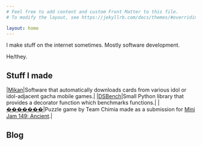 ```yaml
---
# Feel free to add content and custom Front Matter to this file.
# To modify the layout, see https://jekyllrb.com/docs/themes/#overriding-theme-defaults

layout: home
---
```


I make stuff on the internet sometimes. Mostly software development.

He/they.

## Stuff I made

|[Mikan](/mikan)|Software that automatically downloads cards from various idol or idol-adjacent gacha mobile games.|
|[DSBench](/dsbench)|Small Python library that provides a decorator function which benchmarks functions.|
|[�������](https://demonicsavage.itch.io/replacementcharacter)|Puzzle game by Team Chimia made as a submission for [Mini Jam 149: Ancient](https://itch.io/jam/mini-jam-149-ancient).|

## Blog
